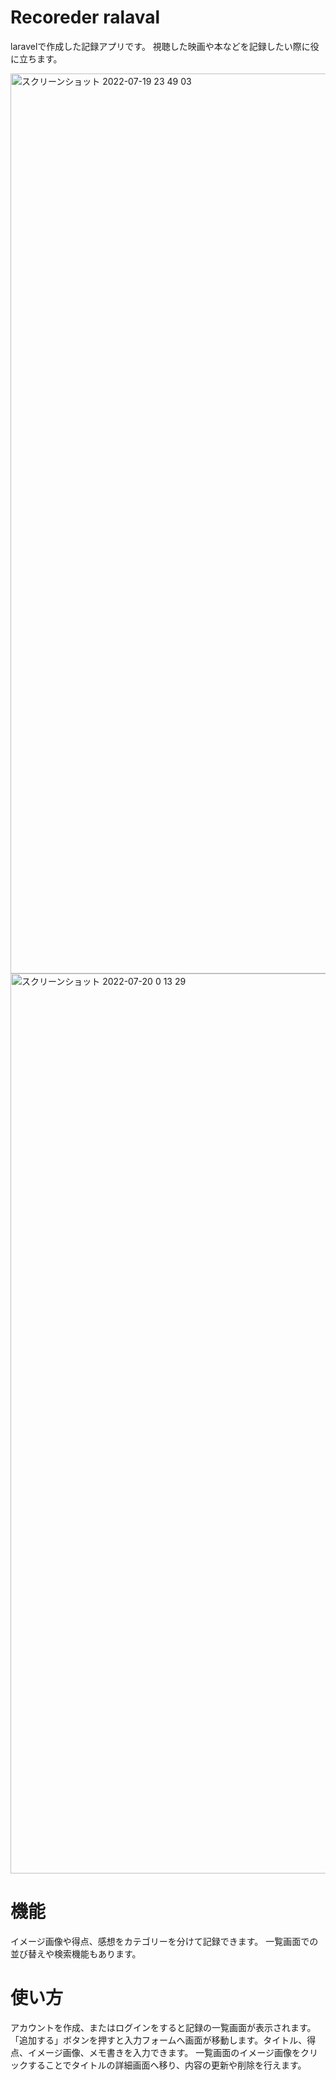 # Recoreder ralaval

laravelで作成した記録アプリです。
視聴した映画や本などを記録したい際に役に立ちます。

<img width="1440" alt="スクリーンショット 2022-07-19 23 49 03" src="https://user-images.githubusercontent.com/96071960/179786185-51b10160-5da1-41ed-aa4c-623942b1aafc.png">
<img width="1440" alt="スクリーンショット 2022-07-20 0 13 29" src="https://user-images.githubusercontent.com/96071960/179786004-89e45fbe-9514-422d-8b01-fb9e4fa571c0.png">

# 機能

イメージ画像や得点、感想をカテゴリーを分けて記録できます。
一覧画面での並び替えや検索機能もあります。

# 使い方

アカウントを作成、またはログインをすると記録の一覧画面が表示されます。「追加する」ボタンを押すと入力フォームへ画面が移動します。タイトル、得点、イメージ画像、メモ書きを入力できます。
一覧画面のイメージ画像をクリックすることでタイトルの詳細画面へ移り、内容の更新や削除を行えます。
